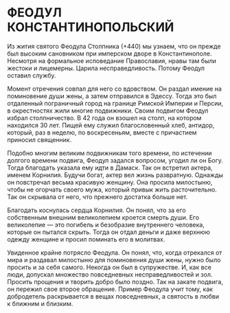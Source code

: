 # ФЕОДУЛ КОНСТАНТИНОПОЛЬСКИЙ

Из жития святого Феодула Столпника (+440) мы узнаем, что он прежде был высоким сановником при имперском дворе в Константинополе. Несмотря на формальное исповедание Православия, нравы там были жестоки и лицемерны. Царила несправедливость. Потому Феодул оставил службу.

Момент отречения совпал для него со вдовством. Он раздал имение на поминовение души жены, а затем отправился в Эдессу. Тогда это был отдаленный пограничный город на границе Римской Империи и Персии, в окрестностях жили многие подвижники. Своим подвигом Феодул избрал столпничество. В 42 года он взошел на столп, на котором находился 30 лет. Пищей ему служил благословенный хлеб, антидор, который, раз в неделю, по воскресеньям, вместе с причастием приносил священник.

Подобно многим великим подвижникам того времени, по истечении долгого времени подвига, Феодул задался вопросом, угодил ли он Богу. Тогда благодать указала ему идти в Дамаск. Так он встретил актера, именем Корнилия. Будучи богат, актер вел жизнь развратную. Однажды он повстречал весьма красивую женщину. Она просила милостыню, чтобы не огорчать своего мужа, который привык жить расточительно. Так он скрывала от него, что прежнего достатка больше нет.

Благодать коснулась сердца Корнилия. Он понял, что за его собственным внешним великолепием кроется смерть души. Его великолепие — это погибель и безобразие внутреннего человека, которые он пытался скрыть. Тогда он отдал деньги и даже верхнюю одежду женщине и просил поминать его в молитвах.

Увиденное крайне потрясло Феодула. Он понял, что, когда отрекался от мира и раздавал милостыню для поминовения души жены, нужно было просить и за себя самого. Некогда он был в супружестве. И, как все люди, допускал множество повседневных несправедливостей и зол. Просить прощения и творить добро было поздно. Так на закате подвига, он пережил свое второе обращение. Пример Феодула учит тому, как добродетель раскрывается в вещах повседневных, а святость в любви к ближним и близким.
